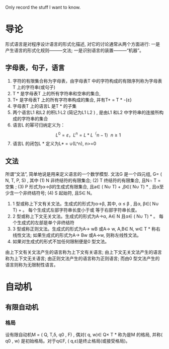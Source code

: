 Only record the stuff I want to know.

# 导论 
形式语言是对程序设计语言的形式化描述, 对它的讨论通常从两个方面进行: 一是产生语言的形式化规则———文法; 一是识别语言的装置———“机器”。

## 字母表，句子，语言
1. 字符的有限集合称为字母表，由字母表T 中的字符构成的有限序列称为字母表T 上的字符串(或句子)
2. T * 是字母表T 上的所有字符串和空串的集合,
3. T+ 是字母表T 上的所有字符串构成的集合, 并有T+ = T * -{ε}
4. 字母表T 上的语言L 是T * 的子集
5. 两个语言L1 和L2 的积L1·L2 (简记为L1 L2 ) , 是由L1 和L2 中字符串的连接所构成的字符串的集合
6. 语言L 的幂可归纳定义为：
$$
L^0 = {ε}， L^n = L*L^（n - 1） n≥1
$$
7. 语言L 的闭包L * 定义为L* = ∪(L^n), n>=0

## 文法
所谓“文法”, 简单地说是用来定义语言的一个数学模型.
文法G 是一个四元组, G= ( N, T, P, S) , 其中
(1) N 非终结符的有限集合;
(2) T 终结符的有限集合, 且N∩ T = 空集 ;
(3) P 形式为α→β的生成式有限集合, 且a∈ ( N∪ T) + ,β∈( N∪ T) * , 且α至少含一个非终结符号;
(4) S 起始符, 且S∈ N。

1. 1 型或称上下文有关文法。生成式的形式为α→β, 其中, α ≤ β , 且α, β∈( N∪ T) + 。  每个生成式左部字符串长度小于或
等于右部字符串长度。
2. 2 型或称上下文无关文法。生成式的形式为A→α, A∈ N 且α∈ ( N∪ T) * 。 每个生成式的左部是单个非终结符
3. 3 型或称正则文法。生成式的形式为A→ wB 或A→ w, A,B∈ N, w∈ T * 称右线性文法; 如果生成式的形式为A→ Bw 或A→w, 则称左线性文法。
3. 如果对生成式的形式不加任何限制便是0 型文法。

由上下文有关文法产生的语言称为上下文有关语言; 由上下文无关文法产生的语言称为上下文无关语言; 由正则文法产生的语言称为正则语言; 而由0 型文法产生的语言则称为无限制性语言。

# 自动机
## 有限自动机
### 格局 
设有限自动机M = ( Q, T,δ, q0 , F) , 偶对( q, w)∈ Q× T * 称为是M 的格局, 并称( q0 , w) 是初始格局。对于q∈F, ( q,ε)是终止格局(或接受格局)。
